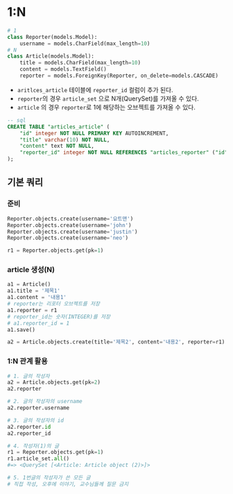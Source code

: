 # 1:N

```python
# 1
class Reporter(models.Model):
    username = models.CharField(max_length=10)
# N
class Article(models.Model):
    title = models.CharField(max_length=10)
    content = models.TextField()
    reporter = models.ForeignKey(Reporter, on_delete=models.CASCADE)
```

* `aritlces_article` 테이블에 `reporter_id` 컬럼이 추가 된다.
* `reporter`의 경우 `article_set` 으로 N개(QuerySet)를 가져올 수 있다.
* `article` 의 경우 `reporter`로 1에 해당하는 오브젝트를 가져올 수 있다.

```sql
-- sql
CREATE TABLE "articles_article" (
    "id" integer NOT NULL PRIMARY KEY AUTOINCREMENT, 
    "title" varchar(10) NOT NULL, 
    "content" text NOT NULL, 
    "reporter_id" integer NOT NULL REFERENCES "articles_reporter" ("id") DEFERRABLE INITIALLY DEFERRED
);
```



## 기본 쿼리

### 준비

```python
Reporter.objects.create(username='요트맨')
Reporter.objects.create(username='john')
Reporter.objects.create(username='justin')
Reporter.objects.create(username='neo')

r1 = Reporter.objects.get(pk=1) 
```


### article 생성(N)

```python
a1 = Article()
a1.title = '제목1'
a1.content = '내용1'
# reporter는 리포터 오브젝트를 저장
a1.reporter = r1
# reporter_id는 숫자(INTEGER)를 저장
# a1.reporter_id = 1 
a1.save()
```

```python
a2 = Article.objects.create(title='제목2', content='내용2', reporter=r1)
```

### 1:N 관계 활용

```python
# 1. 글의 작성자
a2 = Article.objects.get(pk=2)
a2.reporter

# 2. 글의 작성자의 username
a2.reporter.username

# 3. 글의 작성자의 id
a2.reporter.id
a2.reporter_id

# 4. 작성자(1)의 글
r1 = Reporter.objects.get(pk=1)
r1.article_set.all()
#=> <QuerySet [<Article: Article object (2)>]>

# 5. 1번글의 작성자가 쓴 모든 글
# 직접 작성, 오후에 이야기, 교수님들께 질문 금지
```

